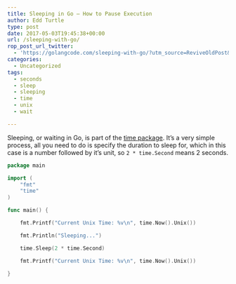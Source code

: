 ```yaml
---
title: Sleeping in Go – How to Pause Execution
author: Edd Turtle
type: post
date: 2017-05-03T19:45:38+00:00
url: /sleeping-with-go/
rop_post_url_twitter:
  - 'https://golangcode.com/sleeping-with-go/?utm_source=ReviveOldPost&utm_medium=social&utm_campaign=ReviveOldPost'
categories:
  - Uncategorized
tags:
  - seconds
  - sleep
  - sleeping
  - time
  - unix
  - wait

---
```

Sleeping, or waiting in Go, is part of the [time package][1]. It&#8217;s a very simple process, all you need to do is specify the duration to sleep for, which in this case is a number followed by it&#8217;s unit, so `2 * time.Second` means 2 seconds.

```go
package main

import (
    "fmt"
    "time"
)

func main() {

    fmt.Printf("Current Unix Time: %v\n", time.Now().Unix())

    fmt.Println("Sleeping...")

    time.Sleep(2 * time.Second)

    fmt.Printf("Current Unix Time: %v\n", time.Now().Unix())

}
```

 [1]: https://golang.org/pkg/time/